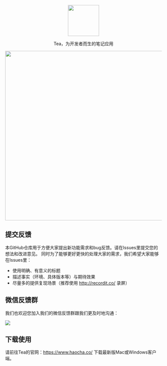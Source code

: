 <p align="center">
  <a href="#"><img width="100" height="100" src="https://tea-note.oss-cn-hangzhou.aliyuncs.com/website/logo.jpg" /></a>
</p>

<p align="center">
  Tea，为开发者而生的笔记应用
</p>

<p align="center">
  <img width="800" height="546" src="./overview.jpeg">
</p>

## 提交反馈
本GitHub仓库用于方便大家提出新功能需求和bug反馈。请在Issues里提交您的想法和改进意见。
同时为了能够更好更快的处理大家的需求，我们希望大家能够在Issues里：
- 使用明确、有意义的标题
- 描述事实（环境、具体版本等）与期待效果
- 尽量多的提供复现场景（推荐使用 http://recordit.co/ 录屏）

## 微信反馈群
我们也欢迎您加入我们的微信反馈群跟我们更及时地沟通：

![](https://tea-note.oss-cn-hangzhou.aliyuncs.com/qr-codes/feedback-qr10-for-cached-2.jpeg)

## 下载使用
请前往Tea的官网：https://www.haocha.co/ 下载最新版Mac或Windows客户端。
